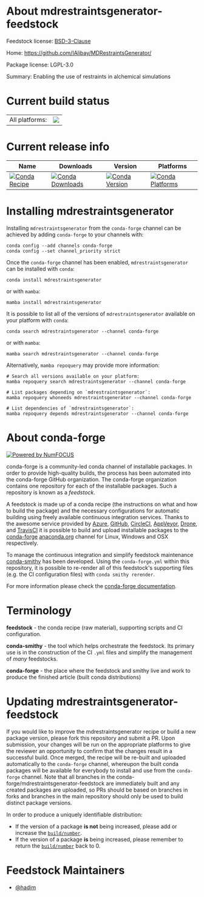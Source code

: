 About mdrestraintsgenerator-feedstock
=====================================

Feedstock license: [BSD-3-Clause](https://github.com/conda-forge/mdrestraintsgenerator-feedstock/blob/main/LICENSE.txt)

Home: https://github.com/IAlibay/MDRestraintsGenerator/

Package license: LGPL-3.0

Summary: Enabling the use of restraints in alchemical simulations

Current build status
====================


<table><tr><td>All platforms:</td>
    <td>
      <a href="https://dev.azure.com/conda-forge/feedstock-builds/_build/latest?definitionId=18704&branchName=main">
        <img src="https://dev.azure.com/conda-forge/feedstock-builds/_apis/build/status/mdrestraintsgenerator-feedstock?branchName=main">
      </a>
    </td>
  </tr>
</table>

Current release info
====================

| Name | Downloads | Version | Platforms |
| --- | --- | --- | --- |
| [![Conda Recipe](https://img.shields.io/badge/recipe-mdrestraintsgenerator-green.svg)](https://anaconda.org/conda-forge/mdrestraintsgenerator) | [![Conda Downloads](https://img.shields.io/conda/dn/conda-forge/mdrestraintsgenerator.svg)](https://anaconda.org/conda-forge/mdrestraintsgenerator) | [![Conda Version](https://img.shields.io/conda/vn/conda-forge/mdrestraintsgenerator.svg)](https://anaconda.org/conda-forge/mdrestraintsgenerator) | [![Conda Platforms](https://img.shields.io/conda/pn/conda-forge/mdrestraintsgenerator.svg)](https://anaconda.org/conda-forge/mdrestraintsgenerator) |

Installing mdrestraintsgenerator
================================

Installing `mdrestraintsgenerator` from the `conda-forge` channel can be achieved by adding `conda-forge` to your channels with:

```
conda config --add channels conda-forge
conda config --set channel_priority strict
```

Once the `conda-forge` channel has been enabled, `mdrestraintsgenerator` can be installed with `conda`:

```
conda install mdrestraintsgenerator
```

or with `mamba`:

```
mamba install mdrestraintsgenerator
```

It is possible to list all of the versions of `mdrestraintsgenerator` available on your platform with `conda`:

```
conda search mdrestraintsgenerator --channel conda-forge
```

or with `mamba`:

```
mamba search mdrestraintsgenerator --channel conda-forge
```

Alternatively, `mamba repoquery` may provide more information:

```
# Search all versions available on your platform:
mamba repoquery search mdrestraintsgenerator --channel conda-forge

# List packages depending on `mdrestraintsgenerator`:
mamba repoquery whoneeds mdrestraintsgenerator --channel conda-forge

# List dependencies of `mdrestraintsgenerator`:
mamba repoquery depends mdrestraintsgenerator --channel conda-forge
```


About conda-forge
=================

[![Powered by
NumFOCUS](https://img.shields.io/badge/powered%20by-NumFOCUS-orange.svg?style=flat&colorA=E1523D&colorB=007D8A)](https://numfocus.org)

conda-forge is a community-led conda channel of installable packages.
In order to provide high-quality builds, the process has been automated into the
conda-forge GitHub organization. The conda-forge organization contains one repository
for each of the installable packages. Such a repository is known as a *feedstock*.

A feedstock is made up of a conda recipe (the instructions on what and how to build
the package) and the necessary configurations for automatic building using freely
available continuous integration services. Thanks to the awesome service provided by
[Azure](https://azure.microsoft.com/en-us/services/devops/), [GitHub](https://github.com/),
[CircleCI](https://circleci.com/), [AppVeyor](https://www.appveyor.com/),
[Drone](https://cloud.drone.io/welcome), and [TravisCI](https://travis-ci.com/)
it is possible to build and upload installable packages to the
[conda-forge](https://anaconda.org/conda-forge) [anaconda.org](https://anaconda.org/)
channel for Linux, Windows and OSX respectively.

To manage the continuous integration and simplify feedstock maintenance
[conda-smithy](https://github.com/conda-forge/conda-smithy) has been developed.
Using the ``conda-forge.yml`` within this repository, it is possible to re-render all of
this feedstock's supporting files (e.g. the CI configuration files) with ``conda smithy rerender``.

For more information please check the [conda-forge documentation](https://conda-forge.org/docs/).

Terminology
===========

**feedstock** - the conda recipe (raw material), supporting scripts and CI configuration.

**conda-smithy** - the tool which helps orchestrate the feedstock.
                   Its primary use is in the construction of the CI ``.yml`` files
                   and simplify the management of *many* feedstocks.

**conda-forge** - the place where the feedstock and smithy live and work to
                  produce the finished article (built conda distributions)


Updating mdrestraintsgenerator-feedstock
========================================

If you would like to improve the mdrestraintsgenerator recipe or build a new
package version, please fork this repository and submit a PR. Upon submission,
your changes will be run on the appropriate platforms to give the reviewer an
opportunity to confirm that the changes result in a successful build. Once
merged, the recipe will be re-built and uploaded automatically to the
`conda-forge` channel, whereupon the built conda packages will be available for
everybody to install and use from the `conda-forge` channel.
Note that all branches in the conda-forge/mdrestraintsgenerator-feedstock are
immediately built and any created packages are uploaded, so PRs should be based
on branches in forks and branches in the main repository should only be used to
build distinct package versions.

In order to produce a uniquely identifiable distribution:
 * If the version of a package **is not** being increased, please add or increase
   the [``build/number``](https://docs.conda.io/projects/conda-build/en/latest/resources/define-metadata.html#build-number-and-string).
 * If the version of a package **is** being increased, please remember to return
   the [``build/number``](https://docs.conda.io/projects/conda-build/en/latest/resources/define-metadata.html#build-number-and-string)
   back to 0.

Feedstock Maintainers
=====================

* [@hadim](https://github.com/hadim/)

